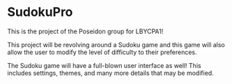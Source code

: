 # SudokuPro

This is the project of the Poseidon group for LBYCPA1!

This project will be revolving around a Sudoku game and this game will also allow the user to modify the level of difficulty to their preferences.

The Sudoku game will have a full-blown user interface as well! This includes settings, themes, and many more details that may be modified.
